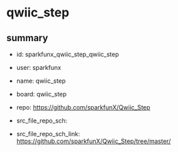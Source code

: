 # qwiic_step
 
## summary 
* id: sparkfunx_qwiic_step_qwiic_step
* user: sparkfunx
* name: qwiic_step
* board: qwiic_step
* repo: https://github.com/sparkfunX/Qwiic_Step



* src_file_repo_sch: 
* src_file_repo_sch_link: https://github.com/sparkfunX/Qwiic_Step/tree/master/




